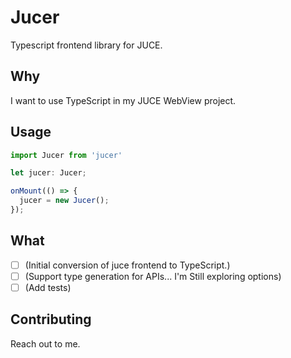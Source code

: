 # Jucer

Typescript frontend library for JUCE.

## Why

I want to use TypeScript in my JUCE WebView project.

## Usage

```ts
import Jucer from 'jucer'

let jucer: Jucer;

onMount(() => {
  jucer = new Jucer();
});
```

## What

- [ ] (Initial conversion of juce frontend to TypeScript.)
- [ ] (Support type generation for APIs... I'm Still exploring options)
- [ ] (Add tests)

## Contributing

Reach out to me.
